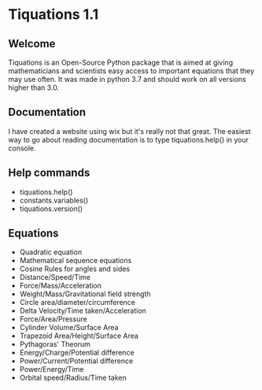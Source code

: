 <h1>Tiquations 1.1</h1>

<h2>Welcome</h2>
<p>Tiquations is an Open-Source Python package that is aimed at giving mathematicians and scientists easy access to important equations that they may use often. It was made in python 3.7 and should work on all versions higher than 3.0.</p>
<h2>Documentation</h2>
<p>I have created a website using wix but it's really not that great. The easiest way to go about reading documentation is to type tiquations.help() in your console.</p>

<h2>Help commands</h2>
<ul>
<li>tiquations.help()</li>
<li>constants.variables()</li>
<li>tiquations.version()</li>
</ul>

<h2>Equations</h2>
<ul>
<li>Quadratic equation</li>
<li>Mathematical sequence equations</li>
<li>Cosine Rules for angles and sides</li>
<li>Distance/Speed/Time</li>
<li>Force/Mass/Acceleration</li>
<li>Weight/Mass/Gravitational field strength</li>
<li>Circle area/diameter/circumference</li>
<li>Delta Velocity/Time taken/Acceleration</li>
<li>Force/Area/Pressure</li>
<li>Cylinder Volume/Surface Area</li>
<li>Trapezoid Area/Height/Surface Area</li>
<li>Pythagoras' Theorum</li>
<li>Energy/Charge/Potential difference</li>
<li>Power/Current/Potential difference</li>
<li>Power/Energy/Time</li>
<li>Orbital speed/Radius/Time taken</li>
</ul>
